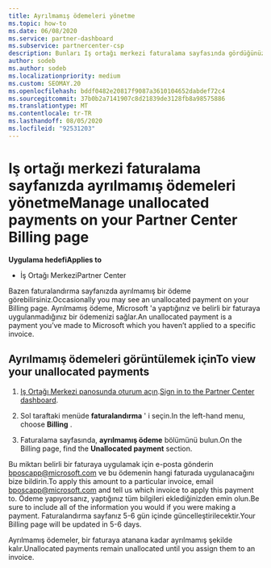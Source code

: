 ```yaml
---
title: Ayrılmamış ödemeleri yönetme
ms.topic: how-to
ms.date: 06/08/2020
ms.service: partner-dashboard
ms.subservice: partnercenter-csp
description: Bunları Iş ortağı merkezi faturalama sayfasında gördüğünüz ayrılmamış ödemeleri öğrenin. Bunları faturanız de nasıl uygulayacağınızı öğrenin.
author: sodeb
ms.author: sodeb
ms.localizationpriority: medium
ms.custom: SEOMAY.20
ms.openlocfilehash: bddf0482e20817f9087a3610104652dabdef72c4
ms.sourcegitcommit: 37b0b2a7141907c8d21839de3128fb8a98575886
ms.translationtype: MT
ms.contentlocale: tr-TR
ms.lasthandoff: 08/05/2020
ms.locfileid: "92531203"
---
```

# <a name="manage-unallocated-payments-on-your-partner-center-billing-page"></a><span data-ttu-id="4a9fd-104">Iş ortağı merkezi faturalama sayfanızda ayrılmamış ödemeleri yönetme</span><span class="sxs-lookup"><span data-stu-id="4a9fd-104">Manage unallocated payments on your Partner Center Billing page</span></span>

<span data-ttu-id="4a9fd-105">**Uygulama hedefi**</span><span class="sxs-lookup"><span data-stu-id="4a9fd-105">**Applies to**</span></span>

- <span data-ttu-id="4a9fd-106">İş Ortağı Merkezi</span><span class="sxs-lookup"><span data-stu-id="4a9fd-106">Partner Center</span></span>

<span data-ttu-id="4a9fd-107">Bazen faturalandırma sayfanızda ayrılmamış bir ödeme görebilirsiniz.</span><span class="sxs-lookup"><span data-stu-id="4a9fd-107">Occasionally you may see an unallocated payment on your Billing page.</span></span> <span data-ttu-id="4a9fd-108">Ayrılmamış ödeme, Microsoft 'a yaptığınız ve belirli bir faturaya uygulanmadığınız bir ödemenizi sağlar.</span><span class="sxs-lookup"><span data-stu-id="4a9fd-108">An unallocated payment is a payment you’ve made to Microsoft which you haven’t applied to a specific invoice.</span></span>

## <a name="to-view-your-unallocated-payments"></a><span data-ttu-id="4a9fd-109">Ayrılmamış ödemeleri görüntülemek için</span><span class="sxs-lookup"><span data-stu-id="4a9fd-109">To view your unallocated payments</span></span>

1. <span data-ttu-id="4a9fd-110">[Iş Ortağı Merkezi panosunda oturum açın](https://partner.microsoft.com/dashboard/home).</span><span class="sxs-lookup"><span data-stu-id="4a9fd-110">[Sign in to the Partner Center dashboard](https://partner.microsoft.com/dashboard/home).</span></span>

2. <span data-ttu-id="4a9fd-111">Sol taraftaki menüde **faturalandırma** ' i seçin.</span><span class="sxs-lookup"><span data-stu-id="4a9fd-111">In the left-hand menu, choose **Billing** .</span></span>

3. <span data-ttu-id="4a9fd-112">Faturalama sayfasında, **ayrılmamış ödeme** bölümünü bulun.</span><span class="sxs-lookup"><span data-stu-id="4a9fd-112">On the Billing page, find the **Unallocated payment** section.</span></span> 

<span data-ttu-id="4a9fd-113">Bu miktarı belirli bir faturaya uygulamak için e-posta gönderin bposcapp@microsoft.com ve bu ödemenin hangi faturada uygulanacağını bize bildirin.</span><span class="sxs-lookup"><span data-stu-id="4a9fd-113">To apply this amount to a particular invoice, email bposcapp@microsoft.com and tell us which invoice to apply this payment to.</span></span> <span data-ttu-id="4a9fd-114">Ödeme yapıyorsanız, yaptığınız tüm bilgileri eklediğinizden emin olun.</span><span class="sxs-lookup"><span data-stu-id="4a9fd-114">Be sure to include all of the information you would if you were making a payment.</span></span> <span data-ttu-id="4a9fd-115">Faturalandırma sayfanız 5-6 gün içinde güncelleştirilecektir.</span><span class="sxs-lookup"><span data-stu-id="4a9fd-115">Your Billing page will be updated in 5-6 days.</span></span> 

<span data-ttu-id="4a9fd-116">Ayrılmamış ödemeler, bir faturaya atanana kadar ayrılmamış şekilde kalır.</span><span class="sxs-lookup"><span data-stu-id="4a9fd-116">Unallocated payments remain unallocated until you assign them to an invoice.</span></span> 
